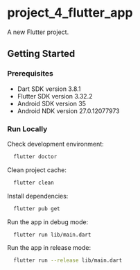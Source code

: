 # project_4_flutter_app

A new Flutter project.

## Getting Started

### Prerequisites

- Dart SDK version 3.8.1
- Flutter SDK version 3.32.2
- Android SDK version 35
- Android NDK version 27.0.12077973

### Run Locally

Check development environment:

```bash
  flutter doctor
```

Clean project cache:

```bash
  flutter clean
```

Install dependencies:

```bash
  flutter pub get
```

Run the app in debug mode:

```bash
  flutter run lib/main.dart
```

Run the app in release mode:

```bash
  flutter run --release lib/main.dart
```



